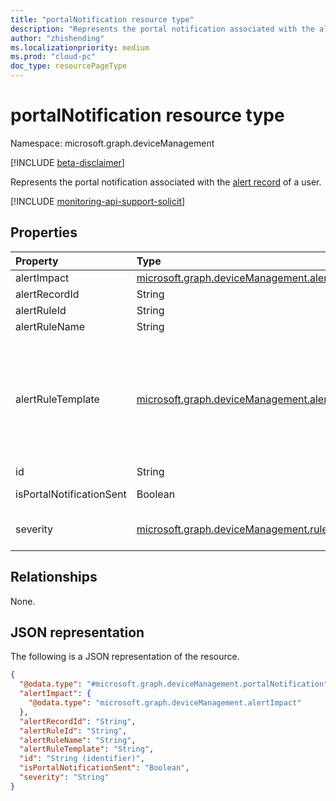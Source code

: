 ```yaml
---
title: "portalNotification resource type"
description: "Represents the portal notification associated with the alert record of a user."
author: "zhishending"
ms.localizationpriority: medium
ms.prod: "cloud-pc"
doc_type: resourcePageType
---
```


# portalNotification resource type

Namespace: microsoft.graph.deviceManagement

[!INCLUDE [beta-disclaimer](../../includes/beta-disclaimer.md)]

Represents the portal notification associated with the [alert record](devicemanagement-alertrecord.md) of a user.

[!INCLUDE [monitoring-api-support-solicit](../includes/monitoring-api-support-solicit.md)]

## Properties

|Property|Type|Description|
|:---|:---|:---|
|alertImpact|[microsoft.graph.deviceManagement.alertImpact](../resources/devicemanagement-alertimpact.md)|The associated alert impact.|
|alertRecordId|String|The associated alert record ID.|
|alertRuleId|String|The associated alert rule ID.|
|alertRuleName|String|The associated alert rule name.|
|alertRuleTemplate|[microsoft.graph.deviceManagement.alertRuleTemplate](../resources/devicemanagement-alertrule.md#alertruletemplate-values)|The associated alert rule template. The possible values are: `cloudPcProvisionScenario`, `cloudPcImageUploadScenario`, `cloudPcOnPremiseNetworkConnectionCheckScenario`, `unknownFutureValue`, `cloudPcInGracePeriodScenario`. Note that you must use the `Prefer: include-unknown-enum-members` request header to get the following values from this [evolvable enum](/graph/best-practices-concept#handling-future-members-in-evolvable-enumerations): `cloudPcInGracePeriodScenario`.|
|id|String|The unique identifier for the portal notification.|
|isPortalNotificationSent|Boolean|`true` if the portal notification has already been sent to the user; `false` otherwise.|
|severity|[microsoft.graph.deviceManagement.ruleSeverityType](../resources/devicemanagement-alertrule.md#ruleseveritytype-values)|The associated alert rule severity. The possible values are: `unknown`, `informational`, `warning`, `critical`, `unknownFutureValue`.|

## Relationships

None.

## JSON representation

The following is a JSON representation of the resource.
<!-- {
  "blockType": "resource",
  "@odata.type": "microsoft.graph.deviceManagement.portalNotification"
}
-->
``` json
{
  "@odata.type": "#microsoft.graph.deviceManagement.portalNotification",
  "alertImpact": {
    "@odata.type": "microsoft.graph.deviceManagement.alertImpact"
  },
  "alertRecordId": "String",
  "alertRuleId": "String",
  "alertRuleName": "String",
  "alertRuleTemplate": "String",
  "id": "String (identifier)",
  "isPortalNotificationSent": "Boolean",
  "severity": "String"
}
```
